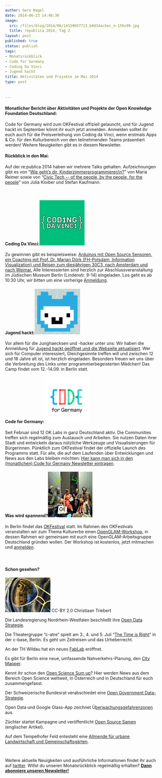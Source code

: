 ```yaml
---
author: Gero Nagel
date: 2014-06-23 14:46:36
image:
  src: /files/blog/2014/06/14159657713_b0d14ac5ec_o-150x99.jpg
  title: republica 2014, Tag 2
layout: post
published: true
status: publish
tags:
- Monatsrückblick
- Code for Germany
- Coding Da Vinci
- Jugend hackt
title: Aktivitäten und Projekte im Mai 2014
type: post


---
```


#### Monatlicher Bericht über Aktivitäten und Projekte der Open Knowledge Foundation Deutschland:

Code for Germany wird zum OKFestival offiziell gelauncht, und für Jugend hackt im September könnt ihr euch jetzt anmelden. Anmelden solltet ihr euch auch für die Preisverleihung von Coding da Vinci, wenn erstmals Apps & Co. für den Kulturbereich von den teilnehmenden Teams präsentiert werden! Weitere Neuigkeiten gibt es in diesem Newsletter.

#### Rückblick in den Mai:

Auf der re:publica 2014 haben wir mehrere Talks gehalten. Aufzeichnungen gibt es von “[Wie geht’s dir, Kinderzimmerprogrammierer/in?](https://www.youtube.com/watch?v=4TQon4hnGS8&index=76&list=PLAR_6-tD7IZV--8ydJQRCZNEWOp9vf6PY)” von Maria Reimer sowie von “[Civic Tech -- of the people, by the people, for the people](https://www.youtube.com/watch?v=kwmuQwNNJhQ)” von Julia Kloiber und Stefan Kaufmann.

 

#### Coding Da Vinci:![codingdavincinl](/files/blog/2014/04/codungdavincinl.png)

Zu gewinnen gibt es beispielsweise: [Arduinos mit Open Source Sensoren, ein Coaching mit Prof. Dr. Marian Dörk (FH-Potsdam, Information Visualization) und Reisen zum diesjährigen 30C3, nach Amsterdam und nach Weimar.](http://codingdavinci.de/#preise) Alle Interessierten sind herzlich zur Abschlussveranstaltung im Jüdischen Museum Berlin (Lindenstr. 9-14) eingeladen. Los geht es ab 10:30 Uhr, wir bitten um eine vorherige [Anmeldung](http://codingdavinci.de/anmeldung/).

#### 

#### Jugend hackt:![jugendhackt](/files/blog/2014/06/jugendhackt_fb-150x150.jpg)

Vor allem für die Junghaecksen und -hacker unter uns: Wir haben die Anmeldung für [Jugend hackt geöffnet und die Webseite aktualisiert](http://jugendhackt.de/). Wer sich für Computer interessiert, Gleichgesinnte treffen will und zwischen 12 und 18 Jahre alt ist, ist herzlich eingeladen. Besonders freuen wir uns über die Verbreitung des Links unter programmierbegeisterten Mädchen! Das Camp findet vom 12.-14.09. in Berlin statt.

#### 

#### Code for Germany:![Code for Germany](/files/blog/2014/02/CFG_500x500-150x150.jpg)

Seit Februar sind 12 OK Labs in ganz Deutschland aktiv. Die Communities treffen sich regelmäßig zum Austausch und Arbeiten. Sie nutzen Daten ihrer Stadt und entwickeln daraus nützliche Werkzeuge und Visualisierungen für Bürgerinnen. Pünktlich zum OKFestival findet der offizielle Launch des Programms statt. Für alle, die auf dem Laufenden über Entwicklungen und News aus den Labs bleiben möchten: [Hier kann man sich in den (monatlichen) Code for Germany Newsletter eintragen](http://okfn.us5.list-manage.com/subscribe?u=929f1e07936386d34833e20d1&id=bb63fcab72).

#### 

#### Was wird spannend?![9501397375_cd4e1541b2_o](/files/blog/2014/06/9501397375_cd4e1541b2_o1-147x150.jpg)

In Berlin findet das [OKFestival](/blog/2014/06/ok-festival-2014-das-internationale-festival-fuer-offenes-wissen-kommt-nach-berlin/) statt. Im Rahmen des OKFestivals veranstalten wir zum Thema Kulturerbe einen [OpenGLAM-Workshop](/projekte/openglam-workshop), in dessen Rahmen wir gemeinsam mit euch eine OpenGLAM-Arbeitsgruppe Deutschland gründen wollen. Der Workshop ist kostenlos, jetzt mitmachen und [anmelden](/projekte/openglam-workshop).

#### 

 

#### Schon gesehen?  
![CC-BY 2.0 Christiaan Triebert](/files/blog/2014/06/2495398058_5bc1382e80_o-150x114.jpg) CC-BY 2.0 Christiaan Triebert

Die Landesregierung Nordrhein-Westfalen beschließt ihre [Open Data Strategie](http://www.nrw.de/opennrw/opennrw-1/open-nrw-strategie.html).

Die Theatergruppe “c-atre” spielt am 3., 4. und 5. Juli “[The Time is Right](http://www.c-base.org/projects/c-atre/?page_id=9)” in der c-base, Berlin. Es geht um Zeitreisen und das Urheberrecht.

An der TH Wildau hat ein neues [FabLab](http://www.th-wildau.de/index.php?id=6495) eröffnet.

Es gibt für Berlin eine neue, umfassende Nahverkehrs-Planung, den [City Mapper](https://citymapper.com/berlin).

Kennt ihr schon den [Open Science Sum up](/blog/2014/03/open-science-sum-up-februar/)? Hier werden News aus dem Bereich Open Science weltweit, in Österreich und in Deutschland für euch zusammengefasst.

Der Schweizerische Bundesrat verabschiedet eine [Open Government Data-Strategie](https://www.news.admin.ch/message/index.html?lang=de&msg-id=52688).

Open Data und Google Glass-App zeichnet Ü[berwachungsgefahrenzonen](http://www.crackajack.de/2014/04/16/google-glass-augmented-privacy-app/) aus.

Züchter startet Kampagne und veröffentlicht [Open Source Samen](http://www.npr.org/blogs/thesalt/2014/04/17/303772556/plant-breeders-release-first-open-source-seeds) (englischer Artikel).

Auf dem Tempelhofer Feld entesteht eine [Allmende für urbane Landwirtschaft und Gemeinschaftsgärten](http://www.tempelhoferfreiheit.de/ueber-die-tempelhofer-freiheit/parklandschaft/pionierprojekte/allmende-kontor/).

 

Weitere aktuelle Neuigkeiten und ausführliche Informationen findet ihr auch auf [twitter](%22https://twitter.com/okfde). Willst du unseren Monatsrückblick regelmäßig erhalten? **[Dann abonniere unseren Newsletter!](http://okfn.us5.list-manage.com/subscribe?u=929f1e07936386d34833e20d1&id=4ed2decd59)**
